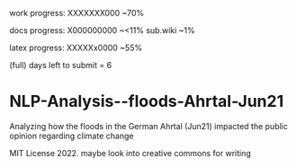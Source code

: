 work progress:
XXXXXXX000 ~70%

docs progress:
X000000000 ~<11%
sub.wiki ~1%

latex progress:
XXXXXx0000 ~55%

(full) days left to submit = 6
# NLP-Analysis--floods-Ahrtal-Jun21
Analyzing how the floods in the German Ahrtal (Jun21) impacted the public opinion regarding climate change

MIT License 2022.
maybe look into creative commons for writing

